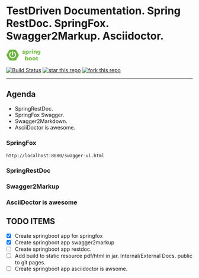 # TestDriven Documentation. Spring RestDoc. SpringFox. Swagger2Markup. Asciidoctor.
![BOOT LOGO](img/springboot.png)

[![Build Status](https://travis-ci.org/tsypuk/springrestdoc.svg?branch=master)](https://travis-ci.org/tsypuk/springrestdoc)
[![star this repo](http://githubbadges.com/star.svg?user=tsypuk&repo=springrestdoc&style=default)](https://github.com/tsypuk/springrestdoc)
[![fork this repo](http://githubbadges.com/fork.svg?user=tsypuk&repo=springrestdoc&style=default)](https://github.com/tsypuk/springrestdoc/fork)

---

## Agenda
* SpringRestDoc.
* SpringFox Swagger.
* Swagger2Markdown. 
* AsciiDoctor is awesome.

### SpringFox
````
http://localhost:8080/swagger-ui.html
````

### SpringRestDoc

### Swagger2Markup

### AsciiDoctor is awesome

## TODO ITEMS

- [x] Create springboot app for springfox
- [x] Create springboot app swagger2markup
- [ ] Create springboot app restdoc.
- [ ] Add build to static resource pdf/html in jar. Internal/External Docs. public to git pages.
- [ ] Create springboot app asciidoctor is awsome.